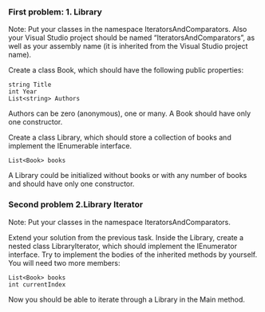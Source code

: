 ### First problem:  1.	Library

Note: Put your classes in the namespace IteratorsAndComparators. Also your Visual Studio project should be named “IteratorsAndComparators”, as well as your assembly name (it is inherited from the Visual Studio project name).

Create a class Book, which should have the following public properties:

	string Title
	int Year
	List<string> Authors

Authors can be zero (anonymous), one or many. A Book should have only one constructor.

Create a class Library, which should store a collection of books and implement the IEnumerable<Book> interface. 
	
	List<Book> books
	
A Library could be initialized without books or with any number of books and should have only one constructor.

### Second problem  2.Library Iterator

Note: Put your classes in the namespace IteratorsAndComparators.
	
Extend your solution from the previous task. Inside the Library, create a nested class LibraryIterator, which should implement the IEnumerator<Book> interface. Try to implement the bodies of the inherited methods by yourself. You will need two more members:

	List<Book> books
	int currentIndex
	
Now you should be able to iterate through a Library in the Main method.
